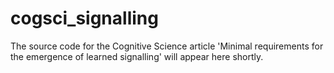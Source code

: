 # cogsci_signalling
The source code for the Cognitive Science article 'Minimal requirements for the emergence of learned signalling' will appear here shortly.
